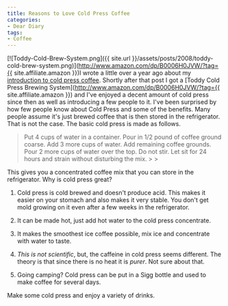 ```yaml
---
title: Reasons to Love Cold Press Coffee
categories:
- Dear Diary
tags:
- Coffee
---
```


[![Toddy-Cold-Brew-System.png]({{ site.url }}/assets/posts/2008/toddy-cold-brew-system.png)](http://www.amazon.com/dp/B0006H0JVW/?tag={{ site.affiliate.amazon }})I wrote a little over a year ago about my [introduction to cold press coffee](/thingelstad/cold-press-coffee). Shortly after that post I got a [Toddy Cold Press Brewing System](http://www.amazon.com/dp/B0006H0JVW/?tag={{ site.affiliate.amazon }}) and I've enjoyed a decent amount of cold press since then as well as introducing a few people to it.
I've been surprised by how few people know about Cold Press and some of the benefits. Many people assume it's just brewed coffee that is then stored in the refrigerator. That is not the case. The basic cold press is made as follows.

<blockquote>Put 4 cups of water in a container. Pour in 1/2 pound of coffee ground coarse. Add 3 more cups of water. Add remaining coffee grounds. Pour 2 more cups of water over the top. Do not stir. Let sit for 24 hours and strain without disturbing the mix.
> 
> </blockquote>

This gives you a concentrated coffee mix that you can store in the refrigerator. Why is cold press great?



  1. Cold press is cold brewed and doesn't produce acid. This makes it easier on your stomach and also makes it very stable. You don't get mold growing on it even after a few weeks in the refrigerator.


  2. It can be made hot, just add hot water to the cold press concentrate.


  3. It makes the smoothest ice coffee possible, mix ice and concentrate with water to taste.


  4. _This is not scientific_, but, the caffeine in cold press seems different. The theory is that since there is no heat it is _purer_. Not sure about that.


  5. Going camping? Cold press can be put in a Sigg bottle and used to make coffee for several days.

Make some cold press and enjoy a variety of drinks.
